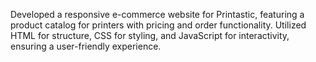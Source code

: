 Developed a responsive e-commerce website for Printastic, featuring a product catalog for printers with pricing and order functionality. Utilized HTML for structure, CSS for styling, and JavaScript for interactivity, ensuring a user-friendly experience.
